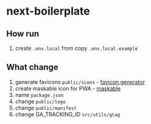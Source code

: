 # next-boilerplate

## How run
1. create `.env.local` from copy `.env.local.example`

## What change
1. generate favicons `public/icons` - [favicon generator](https://realfavicongenerator.net/)
2. create maskable icon for PWA - [maskable](https://maskable.app/editor)
3. name `package.json`
4. change `public/logo`
5. change `public/manifest`
6. change GA_TRACKING_ID `src/utils/gtag`

